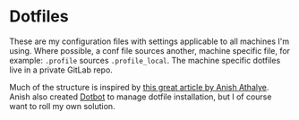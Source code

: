 # Dotfiles

These are my configuration files with settings applicable to all machines I'm using. Where possible, a conf file sources another, machine specific file, for example: `.profile` sources `.profile_local`. The machine specific dotfiles live in a private GitLab repo.

Much of the structure is inspired by [this great article by Anish Athalye](http://www.anishathalye.com/2014/08/03/managing-your-dotfiles/). Anish also created [Dotbot](https://github.com/anishathalye/dotbot/) to manage dotfile installation, but I of course want to roll my own solution.
